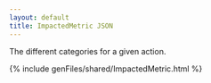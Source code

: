 ```yaml
---
layout: default
title: ImpactedMetric JSON
---
```


The different categories for a given action.


{% include genFiles/shared/ImpactedMetric.html %}
